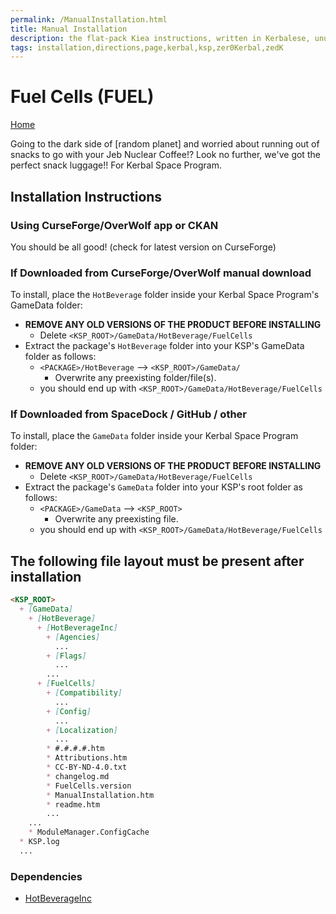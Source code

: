 ```yaml
---
permalink: /ManualInstallation.html
title: Manual Installation
description: the flat-pack Kiea instructions, written in Kerbalese, unusally present
tags: installation,directions,page,kerbal,ksp,zer0Kerbal,zedK
---
```

<!-- ManualInstallation.md v1.1.8.1
Fuel Cells (FUEL)
created: 01 Oct 2019
updated: 29 Jul 2022 -->

<!-- based upon work by Lisias -->

# Fuel Cells (FUEL)

[Home](./index.md)

Going to the dark side of [random planet] and worried about running out of snacks to go with your Jeb Nuclear Coffee!? Look no further, we've got the perfect snack luggage!!  For Kerbal Space Program.

## Installation Instructions

### Using CurseForge/OverWolf app or CKAN

You should be all good! (check for latest version on CurseForge)

### If Downloaded from CurseForge/OverWolf manual download

To install, place the `HotBeverage` folder inside your Kerbal Space Program's GameData folder:

* **REMOVE ANY OLD VERSIONS OF THE PRODUCT BEFORE INSTALLING**
  * Delete `<KSP_ROOT>/GameData/HotBeverage/FuelCells`
* Extract the package's `HotBeverage` folder into your KSP's GameData folder as follows:
  * `<PACKAGE>/HotBeverage` --> `<KSP_ROOT>/GameData/`
    * Overwrite any preexisting folder/file(s).
  * you should end up with `<KSP_ROOT>/GameData/HotBeverage/FuelCells`

### If Downloaded from SpaceDock / GitHub / other

To install, place the `GameData` folder inside your Kerbal Space Program folder:

* **REMOVE ANY OLD VERSIONS OF THE PRODUCT BEFORE INSTALLING**
  * Delete `<KSP_ROOT>/GameData/HotBeverage/FuelCells`
* Extract the package's `GameData` folder into your KSP's root folder as follows:
  * `<PACKAGE>/GameData` --> `<KSP_ROOT>`
    * Overwrite any preexisting file.
  * you should end up with `<KSP_ROOT>/GameData/HotBeverage/FuelCells`

## The following file layout must be present after installation

```markdown
<KSP_ROOT>
  + [GameData]
    + [HotBeverage]
      + [HotBeverageInc]
        + [Agencies]
          ...
        + [Flags]
          ...
        ...
      + [FuelCells]
        + [Compatibility]
          ...
        + [Config]
          ...
        + [Localization]
          ...
        * #.#.#.#.htm
        * Attributions.htm
        * CC-BY-ND-4.0.txt
        * changelog.md
        * FuelCells.version
        * ManualInstallation.htm
        * readme.htm
        ...
    ...
    * ModuleManager.ConfigCache
  * KSP.log
  ...
```

### Dependencies

* [HotBeverageInc](https://forum.kerbalspaceprogram.com/index.php?/topic/208353-*/)